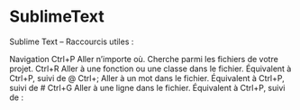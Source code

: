 # SublimeText

Sublime Text – Raccourcis utiles :

Navigation
Ctrl+P 	Aller n’importe où. Cherche parmi les fichiers de votre projet.
Ctrl+R 	Aller à une fonction ou une classe dans le fichier. Équivalent à Ctrl+P, suivi de @
Ctrl+; 	Aller à un mot dans le fichier. Équivalent à Ctrl+P, suivi de #
Ctrl+G 	Aller à une ligne dans le fichier. Équivalent à Ctrl+P, suivi de :
